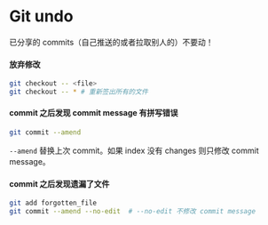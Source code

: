 # Git undo

已分享的 commits（自己推送的或者拉取别人的）不要动！

#### 放弃修改

```sh
git checkout -- <file>
git checkout -- * # 重新签出所有的文件
```

#### commit 之后发现 commit message 有拼写错误

```sh
git commit --amend
```

`--amend` 替换上次 commit。如果 index 没有 changes 则只修改 commit message。

#### commit 之后发现遗漏了文件

```sh
git add forgotten_file
git commit --amend --no-edit  # --no-edit 不修改 commit message
```

